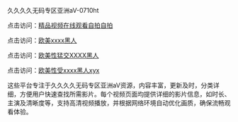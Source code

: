 久久久久无码专区亚洲aⅤ-0710ht

点击访问：<a href="https://heiliaoll4qsx.pages.dev">精品视频在线观看自拍自拍</a>

点击访问：<a href="https://heiliaowzu4ur.pages.dev">欧美xxxx黑人</a>

点击访问：<a href="https://heiliaoe8ajia.pages.dev">欧美性猛交XXXX黑人</a>

点击访问：<a href="https://heiliaozj3tjd.pages.dev">欧美性受xxxx黑人xyx</a>

这些平台专注于久久久久无码专区亚洲aⅤ资源，内容丰富，更新及时，分类详细，方便用户快速查找所需影片。每个视频页面均提供详细的影片信息，如时长、主演及清晰度等，支持高清视频播放，并根据网络环境自动优化画质，确保流畅观看体验。

<span style="display:none;">[Canonical link](https://github.com/trua20250710/trua18 ）</span>
